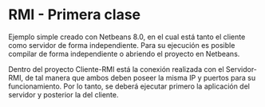 RMI - Primera clase
==========

Ejemplo simple creado con Netbeans 8.0, en el cual está tanto el cliente como servidor de forma independiente. Para su ejecución es posible compilar de forma independiente o abriendo el proyecto en Netbeans.

Dentro del proyecto Cliente-RMI está la conexión realizada con el Servidor-RMI, de tal manera que ambos deben poseer la misma IP y puertos para su funcionamiento. Por lo tanto, se deberá ejecutar primero la aplicación del servidor y posterior la del cliente.
